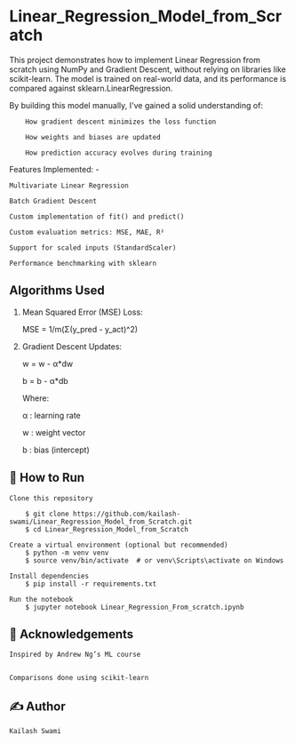 # Linear_Regression_Model_from_Scratch

This project demonstrates how to implement Linear Regression from scratch using NumPy and Gradient Descent, without relying on libraries like scikit-learn. The model is trained on real-world data, and its performance is compared against sklearn.LinearRegression.

By building this model manually, I've gained a solid understanding of:

        How gradient descent minimizes the loss function

        How weights and biases are updated

        How prediction accuracy evolves during training


Features Implemented: -

    Multivariate Linear Regression

    Batch Gradient Descent

    Custom implementation of fit() and predict()

    Custom evaluation metrics: MSE, MAE, R²

    Support for scaled inputs (StandardScaler)

    Performance benchmarking with sklearn


## Algorithms Used

1. Mean Squared Error (MSE) Loss:

    MSE = 1/m(Σ(y_pred - y_act)^2)


2. Gradient Descent Updates:

    w = w - α*dw

    b = b - α*db

    Where:

    α : learning rate

    w : weight vector

    b : bias (intercept)


## 🔧 How to Run

    Clone this repository
    
        $ git clone https://github.com/kailash-swami/Linear_Regression_Model_from_Scratch.git
        $ cd Linear_Regression_Model_from_Scratch

    Create a virtual environment (optional but recommended)
        $ python -m venv venv
        $ source venv/bin/activate  # or venv\Scripts\activate on Windows

    Install dependencies
        $ pip install -r requirements.txt

    Run the notebook
        $ jupyter notebook Linear_Regression_From_scratch.ipynb
 


## 🙌 Acknowledgements

    Inspired by Andrew Ng’s ML course
    

    Comparisons done using scikit-learn


## ✍️ Author

    Kailash Swami
  
